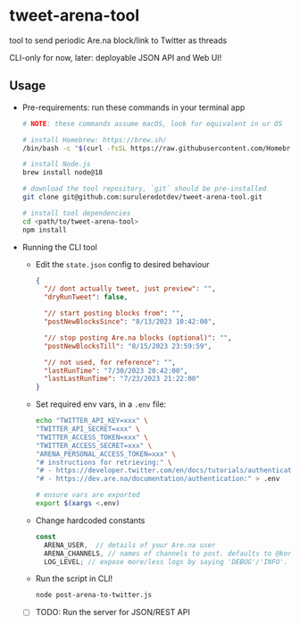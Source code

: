 # tweet-arena-tool

tool to send periodic Are.na block/link to Twitter as threads

CLI-only for now, later: deployable JSON API and Web UI!

## Usage

- Pre-requirements: run these commands in your terminal app
  ```sh
  # NOTE: these commands assume macOS, look for equivalent in ur OS

  # install Homebrew: https://brew.sh/
  /bin/bash -c "$(curl -fsSL https://raw.githubusercontent.com/Homebrew/install/HEAD/install.sh)"

  # install Node.js
  brew install node@18 

  # download the tool repository, `git` should be pre-installed
  git clone git@github.com:suruleredotdev/tweet-arena-tool.git
  
  # install tool dependencies
  cd <path/to/tweet-arena-tool>
  npm install
  ```

- Running the CLI tool

  - Edit the `state.json` config to desired behaviour
      ```json
      {
        "// dont actually tweet, just preview": "",
        "dryRunTweet": false,

        "// start posting blocks from": "",
        "postNewBlocksSince": "8/13/2023 10:42:00",

        "// stop posting Are.na blocks (optional)": "",
        "postNewBlocksTill": "8/15/2023 23:59:59",

        "// not used, for reference": "",
        "lastRunTime": "7/30/2023 20:42:00",
        "lastLastRunTime": "7/23/2023 21:22:00"
      } 
      ```

  - Set required env vars, in a `.env` file:
      ```sh
      echo "TWITTER_API_KEY=xxx" \
      "TWITTER_API_SECRET=xxx" \
      "TWITTER_ACCESS_TOKEN=xxx" \
      "TWITTER_ACCESS_SECRET=xxx" \
      "ARENA_PERSONAL_ACCESS_TOKEN=xxx" \
      "# instructions for retrieving:" \
      "# - https://developer.twitter.com/en/docs/tutorials/authenticating-with-twitter-api-for-enterprise/authentication-method-overview#oauth1.0a" \
      "# - https://dev.are.na/documentation/authentication:" > .env

      # ensure vars are exported
      export $(xargs <.env)
      ```

  - Change hardcoded constants
      ```js
      const
        ARENA_USER,  // details of your Are.na user
        ARENA_CHANNELS, // names of channels to post. defaults to @korede-ta's channels TODO: make this dynamic
        LOG_LEVEL; // expose more/less logs by saying 'DEBUG'/'INFO'. defaults to 'ERROR'
      ```

  - Run the script in CLI!
      ```sh
      node post-arena-to-twitter.js
      ```

  - [ ] TODO: Run the server for JSON/REST API
